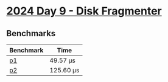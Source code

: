 # [2024 Day 9 - Disk Fragmenter](https://adventofcode.com/2024/day/9)

## Benchmarks

<!-- BEGIN benches -->
| Benchmark              | Time       |
| ---------------------- | ---------- |
| [p1](./src/lib.rs#L8)  | 49.57 µs  |
| [p2](./src/lib.rs#L59) | 125.60 µs |
<!-- END benches -->
<!-- BEGIN other_benches -->

<!-- END other_benches -->